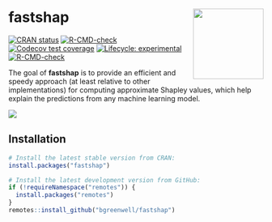 
<!-- README.md is generated from README.Rmd. Please edit that file -->

# fastshap <img src='man/figures/logo-fastshap.png' align="right" height="139" />

<!-- badges: start -->

[![CRAN
status](https://www.r-pkg.org/badges/version/fastshap)](https://CRAN.R-project.org/package=fastshap)
[![R-CMD-check](https://github.com/bgreenwell/fastshap/workflows/R-CMD-check/badge.svg)](https://github.com/bgreenwell/fastshap/actions)
[![Codecov test
coverage](https://codecov.io/gh/bgreenwell/fastshap/branch/master/graph/badge.svg)](https://codecov.io/gh/bgreenwell/fastshap?branch=master)
[![Lifecycle:
experimental](https://img.shields.io/badge/lifecycle-experimental-orange.svg)](https://www.tidyverse.org/lifecycle/#experimental)
[![R-CMD-check](https://github.com/bgreenwell/fastshap/actions/workflows/R-CMD-check.yaml/badge.svg)](https://github.com/bgreenwell/fastshap/actions/workflows/R-CMD-check.yaml)
<!-- badges: end -->

The goal of **fastshap** is to provide an efficient and speedy approach
(at least relative to other implementations) for computing approximate
Shapley values, which help explain the predictions from any machine
learning model.

![](https://media.giphy.com/media/26AHLNr8en8J3ovOo/giphy.gif)

## Installation

``` r
# Install the latest stable version from CRAN:
install.packages("fastshap")

# Install the latest development version from GitHub:
if (!requireNamespace("remotes")) {
  install.packages("remotes")
}
remotes::install_github("bgreenwell/fastshap")
```
